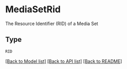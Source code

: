 # MediaSetRid

The Resource Identifier (RID) of a Media Set

## Type
```python
RID
```


[[Back to Model list]](../../../README.md#models-v2-link) [[Back to API list]](../../README.md#documentation-for-api-endpoints) [[Back to README]](../../README.md)
